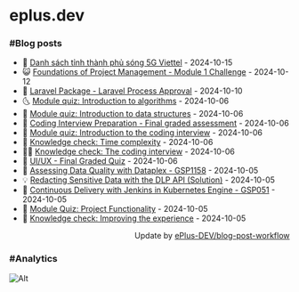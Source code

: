 # eplus.dev

### #Blog posts

<!-- BLOG-POST-LIST:START -->
 - 🧰 [Danh sách tỉnh thành phủ sóng 5G Viettel](https://eplus.dev/danh-sach-tinh-thanh-phu-song-5g-viettel) - 2024-10-15
 - 😺 [Foundations of Project Management - Module 1 Challenge](https://eplus.dev/foundations-of-project-management-module-1-challenge) - 2024-10-12
 - 🗽 [Laravel Package - Laravel Process Approval](https://eplus.dev/laravel-package-laravel-process-approval) - 2024-10-10
 - 🌜 [Module quiz: Introduction to algorithms](https://eplus.dev/module-quiz-introduction-to-algorithms) - 2024-10-06
 - 📝 [Module quiz: Introduction to data structures](https://eplus.dev/module-quiz-introduction-to-data-structures) - 2024-10-06
 - 🚀 [Coding Interview Preparation - Final graded assessment](https://eplus.dev/coding-interview-preparation-final-graded-assessment) - 2024-10-06
 - 💼 [Module quiz: Introduction to the coding interview](https://eplus.dev/module-quiz-introduction-to-the-coding-interview) - 2024-10-06
 - 🦣 [Knowledge check: Time complexity](https://eplus.dev/knowledge-check-time-complexity) - 2024-10-06
 - 👨‍🏫 [Knowledge check: The coding interview](https://eplus.dev/knowledge-check-the-coding-interview) - 2024-10-06
 - 🔭 [UI/UX - Final Graded Quiz](https://eplus.dev/uiux-final-graded-quiz) - 2024-10-06
 - 🤡 [Assessing Data Quality with Dataplex - GSP1158](https://eplus.dev/assessing-data-quality-with-dataplex-gsp1158) - 2024-10-05
 - 💡 [Redacting Sensitive Data with the DLP API &lpar;Solution&rpar;](https://eplus.dev/redacting-sensitive-data-with-the-dlp-api-solution) - 2024-10-05
 - 🦣 [Continuous Delivery with Jenkins in Kubernetes Engine - GSP051](https://eplus.dev/continuous-delivery-with-jenkins-in-kubernetes-engine-gsp051) - 2024-10-05
 - 💪 [Module Quiz: Project Functionality](https://eplus.dev/module-quiz-project-functionality) - 2024-10-05
 - 🤡 [Knowledge check: Improving the experience](https://eplus.dev/knowledge-check-improving-the-experience) - 2024-10-05<!-- BLOG-POST-LIST:END -->

<div align="right">
  Update by <a target="_blank"
    href="https://github.com/ePlus-DEV/blog-post-workflow">ePlus-DEV/blog-post-workflow</a>
</div>

### #Analytics
![Alt](https://repobeats.axiom.co/api/embed/9990f7cddfbad8d834990b10ccad05f81ac1096f.svg "Repobeats analytics image")
